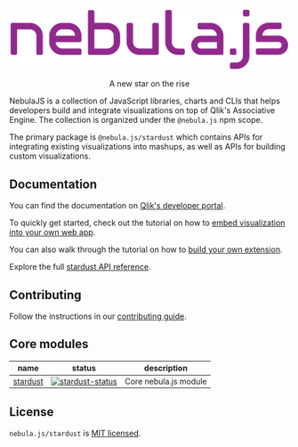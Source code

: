 <p align="center">
  <img width="500" src="./docs/assets/logos/nebula.png" alt="nebula.js logo" />
</p>
<p align="center">A new star on the rise</p>

NebulaJS is a collection of JavaScript libraries, charts and CLIs that helps developers build and integrate visualizations on top of Qlik's Associative Engine. The collection is organized under the `@nebula.js` npm scope.

The primary package is `@nebula.js/stardust` which contains APIs for integrating existing visualizations into mashups, as well as APIs for building custom visualizations.

## Documentation

You can find the documentation on [Qlik's developer portal](https://qlik.dev/libraries-and-tools/nebulajs).

To quickly get started, check out the tutorial on how to [embed visualization into your own web app](https://qlik.dev/tutorials/build-a-simple-mashup-using-nebulajs).

You can also walk through the tutorial on how to [build your own extension](https://qlik.dev/tutorials/build-a-helloworld-extension-using-nebulajs).

Explore the full [stardust API reference](https://qlik.dev/apis/javascript/nebulajsstardust).

## Contributing

Follow the instructions in our [contributing guide](./.github/CONTRIBUTING.md).

## Core modules

| name       | status                             | description           |
| ---------- | ---------------------------------- | --------------------- |
| [stardust] | [![stardust-status]][stardust-npm] | Core nebula.js module |

## License

`nebula.js/stardust` is [MIT licensed](./LICENSE).

[stardust]: https://github.com/qlik-oss/apis/stardust
[stardust-status]: https://img.shields.io/npm/v/@nebula.js/stardust.svg
[stardust-npm]: https://www.npmjs.com/package/@nebula.js/stardust
